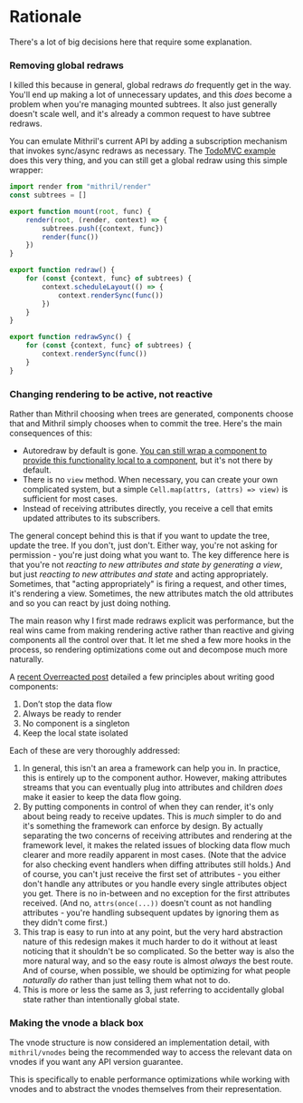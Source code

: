 # Rationale

There's a lot of big decisions here that require some explanation.

### Removing global redraws

I killed this because in general, global redraws *do* frequently get in the way. You'll end up making a lot of unnecessary updates, and this *does* become a problem when you're managing mounted subtrees. It also just generally doesn't scale well, and it's already a common request to have subtree redraws.

You can emulate Mithril's current API by adding a subscription mechanism that invokes sync/async redraws as necessary. The [TodoMVC example](https://github.com/isiahmeadows/mithril.js/blob/v3-redesign/examples/todomvc/todomvc.mjs) does this very thing, and you can still get a global redraw using this simple wrapper:

```js
import render from "mithril/render"
const subtrees = []

export function mount(root, func) {
    render(root, (render, context) => {
        subtrees.push({context, func})
        render(func())
    })
}

export function redraw() {
    for (const {context, func} of subtrees) {
        context.scheduleLayout(() => {
            context.renderSync(func())
        })
    }
}

export function redrawSync() {
    for (const {context, func} of subtrees) {
        context.renderSync(func())
    }
}
```

### Changing rendering to be active, not reactive

Rather than Mithril choosing when trees are generated, components choose that and Mithril simply chooses when to commit the tree. Here's the main consequences of this:

- Autoredraw by default is gone. [You can still wrap a component to provide this functionality local to a component](core.md#closure-components), but it's not there by default.
- There is no `view` method. When necessary, you can create your own complicated system, but a simple `Cell.map(attrs, (attrs) => view)` is sufficient for most cases.
- Instead of receiving attributes directly, you receive a cell that emits updated attributes to its subscribers.

The general concept behind this is that if you want to update the tree, update the tree. If you don't, just don't. Either way, you're not asking for permission - you're just doing what you want to. The key difference here is that you're not *reacting to new attributes and state by generating a view*, but just *reacting to new attributes and state* and acting appropriately. Sometimes, that "acting appropriately" is firing a request, and other times, it's rendering a view. Sometimes, the new attributes match the old attributes and so you can react by just doing nothing.

The main reason why I first made redraws explicit was performance, but the real wins came from making rendering active rather than reactive and giving components all the control over that. It let me shed a few more hooks in the process, so rendering optimizations come out and decompose much more naturally.

A [recent Overreacted post](https://overreacted.io/writing-resilient-components/) detailed a few principles about writing good components:

1. Don’t stop the data flow
2. Always be ready to render
3. No component is a singleton
4. Keep the local state isolated

Each of these are very thoroughly addressed:

1. In general, this isn't an area a framework can help you in. In practice, this is entirely up to the component author. However, making attributes streams that you can eventually plug into attributes and children *does* make it easier to keep the data flow going.
2. By putting components in control of when they can render, it's only about being ready to receive updates. This is *much* simpler to do and it's something the framework can enforce by design. By actually separating the two concerns of receiving attributes and rendering at the framework level, it makes the related issues of blocking data flow much clearer and more readily apparent in most cases. (Note that the advice for also checking event handlers when diffing attributes still holds.) And of course, you can't just receive the first set of attributes - you either don't handle any attributes or you handle every single attributes object you get. There is no in-between and no exception for the first attributes received. (And no, `attrs(once(...))` doesn't count as not handling attributes - you're handling subsequent updates by ignoring them as they didn't come first.)
3. This trap is easy to run into at any point, but the very hard abstraction nature of this redesign makes it much harder to do it without at least noticing that it shouldn't be so complicated. So the better way is also the more natural way, and so the easy route is almost *always* the best route. And of course, when possible, we should be optimizing for what people *naturally do* rather than just telling them what not to do.
4. This is more or less the same as 3, just referring to accidentally global state rather than intentionally global state.

### Making the vnode a black box

The vnode structure is now considered an implementation detail, with `mithril/vnodes` being the recommended way to access the relevant data on vnodes if you want any API version guarantee.

This is specifically to enable performance optimizations while working with vnodes and to abstract the vnodes themselves from their representation.
